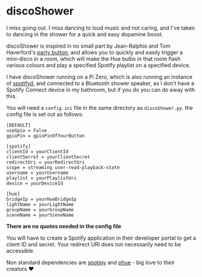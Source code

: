 # discoShower

I miss going out. I miss dancing to loud music and not caring, and I've taken to dancing in the shower for a quick and easy dopamine boost.

discoShower is inspired in no small part by Jean-Ralphio and Tom Haverford's [party button](https://youtu.be/sYeup5zrZbs), and allows you to quickly and easily trigger a mini-disco in a room, which will make the Hue bulbs in that room flash various colours and play a specified Spotify playlist on a specified device.

I have discoShower running on a Pi Zero, which is also running an instance of [spotifyd](https://github.com/Spotifyd/spotifyd), and connected to a Bluetooth shower speaker, as I don't have a Spotify Connect device in my bathroom, but if you do you can do away with this.

You will need a `config.ini` file in the same directory as `discoShower.py`. the config file is set out as follows:
```
[DEFAULT]
useGpio = False
gpioPin = gpioPinOfYourButton

[spotify]
clientId = yourClientId
clientSecret = yourClientSecret
redirectUri = yourRedirectUri
scope = streaming user-read-playback-state
username = yourUsername
playlist = yourPlaylistUri
device = yourDeviceId

[hue]
bridgeIp = yourHueBridgeIp
lightName = yourLightName
groupName = yourGroupName
sceneName = yourSceneName
```
**There are no quotes needed in the config file**

You will have to create a Spotify application in their developer portal to get a client ID and secret. Your redirect URI does not necessarily need to be accessible.

Non standard dependencies are [spotipy](https://github.com/plamere/spotipy) and [phue](https://github.com/studioimaginaire/phue) - big love to their creators ♥️
